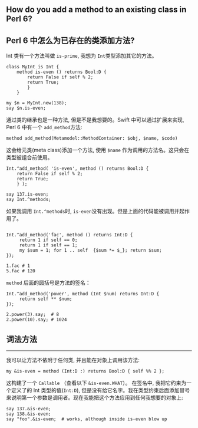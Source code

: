 ## How do you add a method to an existing class in Perl 6?
Perl 6 中怎么为已存在的类添加方法?
---


Int 类有一个方法叫做 `is-prime`, 我想为 `Int`类型添加其它的方法。

```perl6
class MyInt is Int {
    method is-even () returns Bool:D {
        return False if self % 2;
        return True;
        }
    }

my $n = MyInt.new(138);
say $n.is-even;
```
通过类的继承也是一种方法, 但是不是我想要的。Swift 中可以通过扩展来实现, Perl 6 中有一个 `add_method`方法:

```perl6
method add_method(Metamodel::MethodContainer: $obj, $name, $code)
```
这会给元类(meta class)添加一个方法, 使用 `$name` 作为调用的方法名。这只会在类型被组合前使用。

```perl6
Int.^add_method( 'is-even', method () returns Bool:D {
    return False if self % 2;
    return True;
    } );

say 137.is-even;
say Int.^methods;
```

如果我调用 `Int.^methods`时, `is-even`没有出现。但是上面的代码能被调用并起作用了。

```perl6

Int.^add_method('fac', method () returns Int:D {
     return 1 if self == 0;
     return 1 if self == 1;
     my $sum = 1; for 1 .. self  {$sum *= $_}; return $sum;
});

1.fac # 1
5.fac # 120
```

`method` 后面的圆括号是方法的签名：

```perl6
Int.^add_method('power', method (Int $num) returns Int:D {
     return self ** $num;
});

2.power(3).say;  # 8
2.power(10).say; # 1024
```

## 词法方法
---

我可以让方法不依附于任何类, 并且能在对象上调用该方法:

```perl6
my &is-even = method (Int:D :) returns Bool:D { self %% 2 };
```

这构建了一个 `Callable` （查看以下 `&is-even.WHAT`）。 在签名中, 我把它约束为一个定义了的 Int 类型的值(`Int:D`), 但是没有给它名字。我在类型约束后面添加冒号来说明第一个参数是调用者。现在我能把这个方法应用到任何我想要的对象上:

```perl6
say 137.&is-even;
say 138.&is-even;
say "foo".&is-even;  # works, although inside is-even blow up
```
